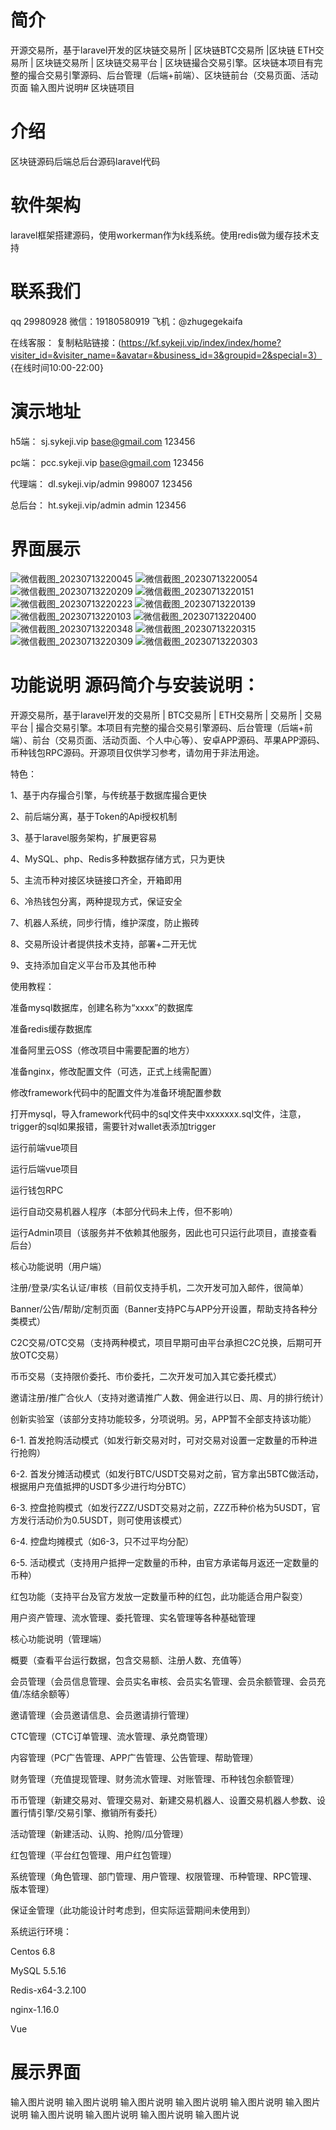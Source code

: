 # 简介
开源交易所，基于laravel开发的区块链交易所 | 区块链BTC交易所 |区块链 ETH交易所 | 区块链交易所 | 区块链交易平台 | 区块链撮合交易引擎。区块链本项目有完整的撮合交易引擎源码、后台管理（后端+前端）、区块链前台（交易页面、活动页面
输入图片说明# 区块链项目

# 介绍
区块链源码后端总后台源码laravel代码

# 软件架构
laravel框架搭建源码，使用workerman作为k线系统。使用redis做为缓存技术支持

# 联系我们
qq 29980928
微信：19180580919
飞机：@zhugegekaifa

在线客服： 复制粘贴链接：(https://kf.sykeji.vip/index/index/home?visiter_id=&visiter_name=&avatar=&business_id=3&groupid=2&special=3） {在线时间10:00-22:00}

# 演示地址

h5端：
sj.sykeji.vip
base@gmail.com
123456

pc端：
pcc.sykeji.vip
base@gmail.com
123456

代理端：
dl.sykeji.vip/admin
998007
123456

总后台：
ht.sykeji.vip/admin
admin
123456

# 界面展示
![微信截图_20230713220045](https://github.com/zhugegedm/-laravel-BTC-ETH-/assets/54832494/20eccd08-cf4a-493e-bfda-51537532b1a1)
![微信截图_20230713220054](https://github.com/zhugegedm/-laravel-BTC-ETH-/assets/54832494/0ee3e8c6-d159-4581-abc8-b7f520f0569b)
![微信截图_20230713220209](https://github.com/zhugegedm/-laravel-BTC-ETH-/assets/54832494/0533bb10-6b96-4295-988c-5c3ddd243406)
![微信截图_20230713220151](https://github.com/zhugegedm/-laravel-BTC-ETH-/assets/54832494/e784473a-dd60-434e-a784-9758b7d364f3)
![微信截图_20230713220223](https://github.com/zhugegedm/-laravel-BTC-ETH-/assets/54832494/51f0c481-7be2-4af5-b4b9-f68696ab3186)
![微信截图_20230713220139](https://github.com/zhugegedm/-laravel-BTC-ETH-/assets/54832494/8ca3fa62-e7e1-4252-9a22-c3e31e4f517e)
![微信截图_20230713220103](https://github.com/zhugegedm/-laravel-BTC-ETH-/assets/54832494/f61955ab-151a-4384-af8c-1881b93c2714)
![微信截图_20230713220400](https://github.com/zhugegedm/-laravel-BTC-ETH-/assets/54832494/c317e7fb-43c4-4b20-b3b9-c33d4de377c0)
![微信截图_20230713220348](https://github.com/zhugegedm/-laravel-BTC-ETH-/assets/54832494/a392f5af-5b15-4ddf-8381-73d3a2d92b3f)
![微信截图_20230713220315](https://github.com/zhugegedm/-laravel-BTC-ETH-/assets/54832494/f8ed9f93-3a91-433e-a864-8c99084f8732)
![微信截图_20230713220309](https://github.com/zhugegedm/-laravel-BTC-ETH-/assets/54832494/72270f86-46fe-47b5-8e08-9f92c7d0f8f7)
![微信截图_20230713220303](https://github.com/zhugegedm/-laravel-BTC-ETH-/assets/54832494/3a2068e1-0a63-4951-b045-1a95aea3956f)




# 功能说明 源码简介与安装说明：

开源交易所，基于laravel开发的交易所 | BTC交易所 | ETH交易所 | 交易所 | 交易平台 | 撮合交易引擎。本项目有完整的撮合交易引擎源码、后台管理（后端+前端）、前台（交易页面、活动页面、个人中心等）、安卓APP源码、苹果APP源码、币种钱包RPC源码。开源项目仅供学习参考，请勿用于非法用途。

特色：

1、基于内存撮合引擎，与传统基于数据库撮合更快

2、前后端分离，基于Token的Api授权机制

3、基于laravel服务架构，扩展更容易

4、MySQL、php、Redis多种数据存储方式，只为更快

5、主流币种对接区块链接口齐全，开箱即用

6、冷热钱包分离，两种提现方式，保证安全

7、机器人系统，同步行情，维护深度，防止搬砖

8、交易所设计者提供技术支持，部署+二开无忧

9、支持添加自定义平台币及其他币种

使用教程：

准备mysql数据库，创建名称为“xxxx”的数据库

准备redis缓存数据库

准备阿里云OSS（修改项目中需要配置的地方）

准备nginx，修改配置文件（可选，正式上线需配置）

修改framework代码中的配置文件为准备环境配置参数

打开mysql，导入framework代码中的sql文件夹中xxxxxxx.sql文件，注意，trigger的sql如果报错，需要针对wallet表添加trigger

运行前端vue项目

运行后端vue项目

运行钱包RPC

运行自动交易机器人程序（本部分代码未上传，但不影响）

运行Admin项目（该服务并不依赖其他服务，因此也可只运行此项目，直接查看后台）

核心功能说明（用户端）

注册/登录/实名认证/审核（目前仅支持手机，二次开发可加入邮件，很简单）

Banner/公告/帮助/定制页面（Banner支持PC与APP分开设置，帮助支持各种分类模式）

C2C交易/OTC交易（支持两种模式，项目早期可由平台承担C2C兑换，后期可开放OTC交易）

币币交易（支持限价委托、市价委托，二次开发可加入其它委托模式）

邀请注册/推广合伙人（支持对邀请推广人数、佣金进行以日、周、月的排行统计）

创新实验室（该部分支持功能较多，分项说明。另，APP暂不全部支持该功能）

6-1. 首发抢购活动模式（如发行新交易对时，可对交易对设置一定数量的币种进行抢购）

6-2. 首发分摊活动模式（如发行BTC/USDT交易对之前，官方拿出5BTC做活动，根据用户充值抵押的USDT多少进行均分BTC）

6-3. 控盘抢购模式（如发行ZZZ/USDT交易对之前，ZZZ币种价格为5USDT，官方发行活动价为0.5USDT，则可使用该模式）

6-4. 控盘均摊模式（如6-3，只不过平均分配）

6-5. 活动模式（支持用户抵押一定数量的币种，由官方承诺每月返还一定数量的币种）

红包功能（支持平台及官方发放一定数量币种的红包，此功能适合用户裂变）

用户资产管理、流水管理、委托管理、实名管理等各种基础管理

核心功能说明（管理端）

概要（查看平台运行数据，包含交易额、注册人数、充值等）

会员管理（会员信息管理、会员实名审核、会员实名管理、会员余额管理、会员充值/冻结余额等）

邀请管理（会员邀请信息、会员邀请排行管理）

CTC管理（CTC订单管理、流水管理、承兑商管理）

内容管理（PC广告管理、APP广告管理、公告管理、帮助管理）

财务管理（充值提现管理、财务流水管理、对账管理、币种钱包余额管理）

币币管理（新建交易对、管理交易对、新建交易机器人、设置交易机器人参数、设置行情引擎/交易引擎、撤销所有委托）

活动管理（新建活动、认购、抢购/瓜分管理）

红包管理（平台红包管理、用户红包管理）

系统管理（角色管理、部门管理、用户管理、权限管理、币种管理、RPC管理、版本管理）

保证金管理（此功能设计时考虑到，但实际运营期间未使用到）

系统运行环境：

Centos 6.8

MySQL 5.5.16

Redis-x64-3.2.100

nginx-1.16.0

Vue

# 展示界面
输入图片说明 输入图片说明 输入图片说明 输入图片说明 输入图片说明 输入图片说明 输入图片说明 输入图片说明 输入图片说明 输入图片说
